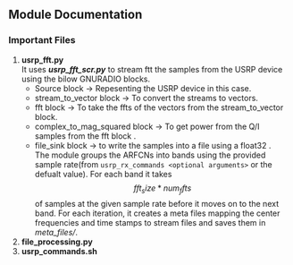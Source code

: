 ## Module Documentation

### Important Files 

1. **usrp_fft.py**</br>
   It uses **_usrp_fft_scr.py_** to stream ftt the samples from the USRP device using the bilow GNURADIO blocks. </br>
   - Source block -> Repesenting the USRP device in this case.</br>
   - stream_to_vector block -> To convert the streams to vectors. </br>
   - fft block -> To take the ffts of the vectors from the stream_to_vector block.</br>
   - complex_to_mag_squared block -> To get power from the Q/I samples from the fft block .</br>
   - file_sink block -> to write the samples into a file using a float32 .</br>
  The module groups the ARFCNs into bands using the provided sample rate(from `usrp_rx_commands <optional arguments>` or the defualt value). For each band it takes $$fft_size*num_ffts$$ of samples at the given sample rate before it moves on to the next band. For each iteration, it creates a meta files mapping the center frequencies and time stamps to stream files and saves them in _meta_files/_. 
2. **file_processing.py**
3. **usrp_commands.sh**

###

